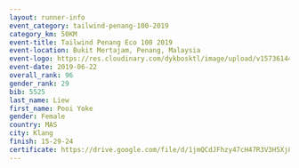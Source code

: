 ```yaml
--- 
layout: runner-info 
event_category: tailwind-penang-100-2019 
category_km: 50KM 
event-title: Tailwind Penang Eco 100 2019 
event-location: Bukit Mertajam, Penang, Malaysia 
event-logo: https://res.cloudinary.com/dykbosktl/image/upload/v1573614442/Logo/Logo_gqlzi3.jpg 
event-date: 2019-06-22 
overall_rank: 96
gender_rank: 29
bib: 5525
last_name: Liew
first_name: Pooi Yoke
gender: Female
country: MAS
city: Klang
finish: 15-29-24
certificate: https://drive.google.com/file/d/1jmQCdJFhzy47cH47R3V3H5Xj8El-BXPJ/view?usp=sharing
--- 
```

